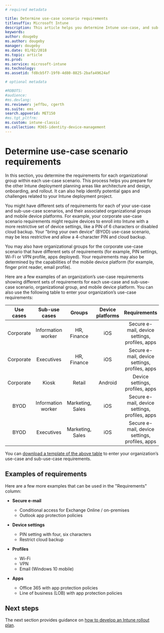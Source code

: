 ```yaml
---
# required metadata

title: Determine use-case scenario requirements
titlesuffix: Microsoft Intune
description: This article helps you determine Intune use-case, and sub-use-case scenario requirements for an Microsoft Intune cloud-only implementation.
keywords:
author: dougeby
ms.author: dougeby
manager: dougeby
ms.date: 01/02/2018
ms.topic: article
ms.prod:
ms.service: microsoft-intune
ms.technology:
ms.assetid: fd8cb5f7-19f0-4d80-8825-2bafa49624af

# optional metadata

#ROBOTS:
#audience:
#ms.devlang:
ms.reviewer: jeffbu, cgerth
ms.suite: ems
search.appverid: MET150
#ms.tgt_pltfrm:
ms.custom: intune-classic
ms.collection: M365-identity-device-management
---
```


# Determine use-case scenario requirements

In this section, you determine the requirements for each organizational group within each use-case scenario. This process helps you prepare for the other Intune deployment planning areas like architecture and design, onboarding, and rollout. It can also help identify potential gaps and challenges related to your Intune deployment project.

You might have different sets of requirements for each of your use-case and sub-use-case scenarios, and their associated organizational groups and mobile device platforms. For example, your corporate use-case scenario requirements might require devices to enroll into Intune with a more restrictive set of device settings, like a PIN of 6 characters or disabled cloud backup. Your "bring your own device" (BYOD) use-case scenario, may be less restrictive and allow a 4-character PIN and cloud backup.

You may also have organizational groups for the corporate use-case scenario that have different sets of requirements (for example, PIN settings, Wi-Fi or VPN profile, apps deployed). Your requirements may also be determined by the capabilities of the mobile device platform (for example, finger print reader, email profile).

Here are a few examples of an organization’s use-case requirements showing different sets of requirements for each use-case and sub-use-case scenario, organizational group, and mobile device platform. You can also use the following table to enter your organization’s use-case requirements:

| **Use cases** | **Sub-use cases** | **Groups** | **Device platforms** | **Requirements** |
|:---:|:---:|:---:|:---:|:---:|
| Corporate | Information worker | HR, Finance | iOS | Secure e-mail, device settings, profiles, apps |                                                          
| Corporate | Executives | HR, Finance | iOS | Secure e-mail, device settings, profiles, apps |                                                         
| Corporate | Kiosk | Retail | Android | Device settings, profiles, apps |
| BYOD | Information worker | Marketing, Sales | iOS | Secure e-mail, device settings, profiles, apps |                                                         
| BYOD | Executives | Marketing, Sales | iOS | Secure e-mail, device settings, profiles, apps |

You can [download a template of the above table](https://gallery.technet.microsoft.com/Intune-deployment-planning-fae156c2?redir=0) to enter your organization’s use-case and sub-use-case requirements.


## Examples of requirements

Here are a few more examples that can be used in the "Requirements" column:

- **Secure e-mail**
	- Conditional access for Exchange Online / on-premises
	- Outlook app protection policies

- **Device settings**
	- PIN setting with four, six characters
	- Restrict cloud backup

- **Profiles**
	- Wi-Fi
	- VPN
	- Email (Windows 10 mobile)

- **Apps**
	- Office 365 with app protection policies
	- Line of business (LOB) with app protection policies

## Next steps

The next section provides guidance on [how to develop an Intune rollout plan](planning-guide-rollout-plan.md).
